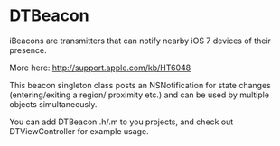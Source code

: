 DTBeacon
========

iBeacons are transmitters that can notify nearby iOS 7 devices of their presence.

More here: http://support.apple.com/kb/HT6048

This beacon singleton class posts an NSNotification for state changes (entering/exiting a region/ proximity etc.)
and can be used by multiple objects simultaneously.

You can add DTBeacon .h/.m to you projects, and check out DTViewController for example usage.
